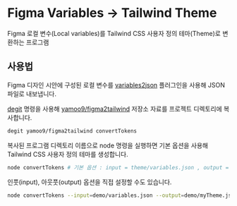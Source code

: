 # Figma Variables → Tailwind Theme

Figma 로컬 변수(Local variables)를 Tailwind CSS 사용자 정의 테마(Theme)로 변환하는 프로그램

## 사용법

Figma 디자인 시안에 구성된 로컬 변수를 [variables2json](https://www.figma.com/community/plugin/1253571037276959291/variables2json) 플러그인을 사용해 JSON 파일로 내보냅니다.

[degit](https://github.com/Rich-Harris/degit#degit-straightforward-project-scaffolding) 명령을 사용해 [yamoo9/figma2tailwind](https://github.com/yamoo9/figma2tailwind) 저장소 자료를 프로젝트 디렉토리에 복사합니다.

```sh
degit yamoo9/figma2tailwind convertTokens
```

복사된 프로그램 디렉토리 이름으로 node 명령을 실행하면 기본 옵션을 사용해 Tailwind CSS 사용자 정의 테마를 생성합니다.

```sh
node convertTokens # 기본 옵션 : input = theme/variables.json , output = theme/index.js
```

인풋(input), 아웃풋(output) 옵션을 직접 설정할 수도 있습니다.

```sh
node convertTokens --input=demo/variables.json --output=demo/myTheme.js
```
